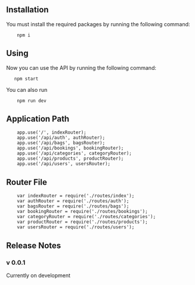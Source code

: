 Installation
------------

You must install the required packages by running the following command:

        npm i

Using
-----

Now you can use the API by running the following command:

       npm start

You can also run

        npm run dev

Application Path
-----------

        app.use('/', indexRouter);
        app.use('/api/auth', authRouter);
        app.use('/api/bags', bagsRouter);
        app.use('/api/bookings', bookingRouter);
        app.use('/api/categories', categoryRouter);
        app.use('/api/products', productRouter);
        app.use('/api/users', usersRouter);

Router File
-----------

        var indexRouter = require('./routes/index');
        var authRouter = require('./routes/auth');
        var bagsRouter = require('./routes/bags');
        var bookingRouter = require('./routes/bookings');
        var categoryRouter = require('./routes/categories');
        var productRouter = require('./routes/products');
        var usersRouter = require('./routes/users');

Release Notes
-------------

### v 0.0.1

Currently on development
